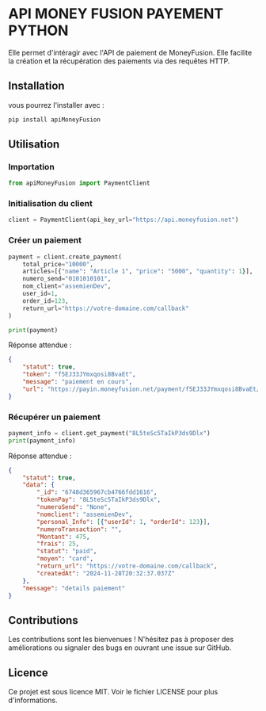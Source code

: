 # API MONEY FUSION PAYEMENT PYTHON

Elle permet d'intéragir avec l'API de paiement de MoneyFusion. Elle facilite la création et la récupération des paiements via des requêtes HTTP.

## Installation

vous pourrez l'installer avec :

```sh
pip install apiMoneyFusion
```

## Utilisation

### Importation

```python
from apiMoneyFusion import PaymentClient
```

### Initialisation du client

```python
client = PaymentClient(api_key_url="https://api.moneyfusion.net")
```

### Créer un paiement

```python
payment = client.create_payment(
    total_price="10000",
    articles=[{"name": "Article 1", "price": "5000", "quantity": 1}],
    numero_send="0101010101",
    nom_client="assemienDev",
    user_id=1,
    order_id=123,
    return_url="https://votre-domaine.com/callback"
)

print(payment)
```

Réponse attendue :

```json
{
    "statut": true,
    "token": "f5EJ33JYmxqosi8BvaEt",
    "message": "paiement en cours",
    "url": "https://payin.moneyfusion.net/payment/f5EJ33JYmxqosi8BvaEt/10000/John Doe"
}
```

### Récupérer un paiement

```python
payment_info = client.get_payment("8L5teSc5TaIkP3ds9Dlx")
print(payment_info)
```

Réponse attendue :

```json
{
    "statut": true,
    "data": {
        "_id": "6748d365967cb4766fdd1616",
        "tokenPay": "8L5teSc5TaIkP3ds9Dlx",
        "numeroSend": "None",
        "nomclient": "assemienDev",
        "personal_Info": [{"userId": 1, "orderId": 123}],
        "numeroTransaction": "",
        "Montant": 475,
        "frais": 25,
        "statut": "paid",
        "moyen": "card",
        "return_url": "https://votre-domaine.com/callback",
        "createdAt": "2024-11-28T20:32:37.037Z"
    },
    "message": "details paiement"
}
```

## Contributions

Les contributions sont les bienvenues ! N'hésitez pas à proposer des améliorations ou signaler des bugs en ouvrant une issue sur GitHub.

## Licence

Ce projet est sous licence MIT. Voir le fichier LICENSE pour plus d'informations.

